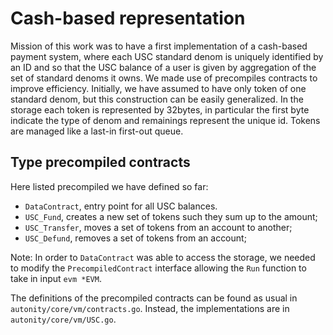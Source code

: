 # Cash-based representation
Mission of this work was to have a first implementation of a cash-based payment system, where each USC standard denom is uniquely identified by an ID and so that the USC balance of a user is given by aggregation of the set of standard denoms it owns. We made use of precompiles contracts to improve efficiency. Initially, we have assumed to have only token of one standard denom, but this construction can be easily generalized. In the storage each token is represented by 32bytes, in particular the first byte indicate the type of denom and remainings represent the unique id. Tokens are managed like a last-in first-out queue.

## Type precompiled contracts
Here listed precompiled we have defined so far:

- `DataContract`, entry point for all USC balances.
- `USC_Fund`, creates a new set of tokens such they sum up to the amount;
- `USC_Transfer`, moves a set of tokens from an account to another;
- `USC_Defund`, removes a set of tokens from an account;

Note: In order to `DataContract` was able to access the storage, we needed to modify the `PrecompiledContract` interface allowing the `Run` function to take in input `evm *EVM`.

The definitions of the precompiled contracts can be found as usual in `autonity/core/vm/contracts.go`. Instead, the implementations are in `autonity/core/vm/USC.go`.